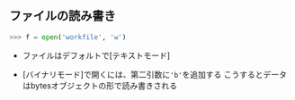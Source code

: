 ## ファイルの読み書き

```python
>>> f = open('workfile', 'w')
```

- ファイルはデフォルトで[テキストモード]

- [バイナリモード]で開くには、第二引数に`'b'`を追加する
こうするとデータはbytesオブジェクトの形で読み書きされる
